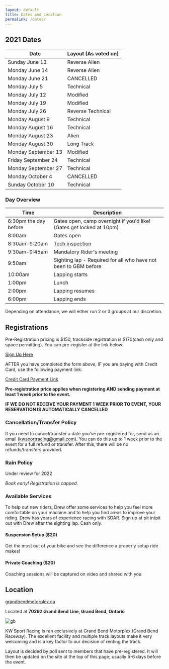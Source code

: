 ```yaml
---
layout: default
title: Dates and Location
permalink: /dates/
---
```


## 2021 Dates

| Date                | Layout (As voted on) |
|---------------------|----------------------|
| Sunday June 13      |Reverse Alien         |
| Monday June 14      |Reverse Alien         |
| Monday June 21      |CANCELLED             |
| Monday July 5       |Technical             |
| Monday July 12      |Modified              |
| Monday July 19      |Modified              |
| Monday July 26      |Reverse Technical     |
| Monday August 9     |Technical             |
| Monday August 16    |Technical             |
| Monday August 23    |Alien                 |
| Monday August 30    |Long Track            |
| Monday September 13 |Modified              |
| Friday September 24 |Technical             |
| Monday September 27 |Technical             |
| Monday October 4    |CANCELLED             |
| Sunday October 10   |Technical             |
 




### Day Overview

| Time                  | Description                                                                  |
|-----------------------|------------------------------------------------------------------------------|
| 6:30pm the day before | Gates open, camp overnight if you'd like! (Gates get locked at 10pm)         |
| 8:00am                | Gates open                                                                   |
| 8:30am-9:20am         | [Tech inspection](/rules/)                                                   |
| 9:30am-9:45am         | Mandatory Rider's meeting                                                    |
| 9:50am                | Sighting lap - Required for all who have not been to GBM before              |
| 10:00am               | Lapping starts                                                               |
| 1:00pm                | Lunch                                                                        |
| 2:00pm                | Lapping resumes                                                              |
| 6:00pm                | Lapping ends                                                                 |

Depending on attendance, we will either run 2 or 3 groups at our discretion.




## Registrations
Pre-Registration pricing is $150, trackside registration is $170(cash only and space permitting).
You can pre-register at the link below:

[Sign Up Here](https://docs.google.com/forms/d/e/1FAIpQLScdUyBLHJXUJ3dOnGgL6Ry43QloMiEpHzTevDPDu1f5sZiz9A/viewform?usp=sf_link)

AFTER you have completed the form above, IF you are paying with Credit Card, use the following payment link:

[Credit Card Payment Link](https://google.ca)

**Pre-registration price applies when registering AND sending payment at least 1 week prior to the event.**

**IF WE DO NOT RECEIVE YOUR PAYMENT 1 WEEK PRIOR TO EVENT, YOUR RESERVATION IS AUTOMATICALLY CANCELLED**



### Cancellation/Transfer Policy

If you need to cancel/transfer a date you've pre-registered for, send us an email (kwsportracing@gmail.com). You can do this up to 1 week prior to the event for a full refund or transfer. After this, there will be no refunds/transfers provided.




### Rain Policy

Under review for 2022

*Book early! Registration is capped.*




### Available Services

To help out new riders, Drew offer some services to help you feel more comfortable on your machine and to help you find areas to improve your riding. Drew has years of experience racing with SOAR. Sign up at pit in/pit out with Drew after the sighting lap. Cash only.

#### Suspension Setup ($20)
Get the most out of your bike and see the difference a properly setup ride makes!

#### Private Coaching ($20)
Coaching sessions will be captured on video and shared with you




## Location

[grandbendmotorplex.ca](http://www.grandbendmotorplex.ca/grand-bend-raceway/)

Located at **70292 Grand Bend Line, Grand Bend, Ontario**

![gb](/img/raceway.jpg)

KW Sport Racing is ran exclusively at Grand Bend Motorplex (Grand Bend Raceway). The excellent facility and multiple track layouts make it very welcoming and is a key factor to our decision of renting the track.

Layout is decided by poll sent to members that have pre-registered. It will then be updated on the site at the top of this page; usually 5-6 days before the event.
